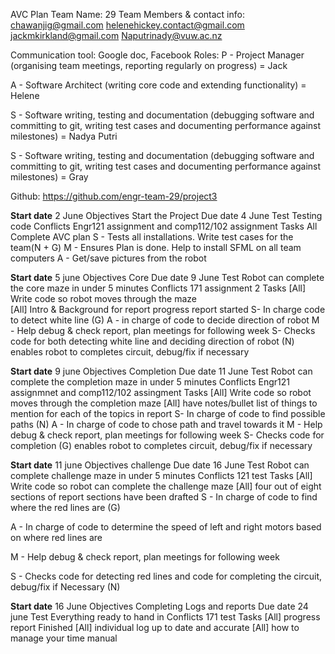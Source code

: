  AVC Plan
Team Name: 29
Team Members & contact info:
chawanjig@gmail.com
helenehickey.contact@gmail.com
jackmkirkland@gmail.com
Naputrinady@vuw.ac.nz

Communication tool:
 Google doc, Facebook
Roles:
P - Project Manager (organising team meetings, reporting regularly on progress) = Jack
 
A - Software Architect (writing core code and extending functionality) = Helene
 
S - Software writing, testing and documentation (debugging software and committing to
git, writing test cases and documenting performance against milestones) = Nadya Putri
 
S - Software writing, testing and documentation (debugging software and committing to
git, writing test cases and documenting performance against milestones) = Gray 
 
Github: https://github.com/engr-team-29/project3
 
 
<b>Start date</b>
2 June
Objectives
Start the Project
Due date
4 June
Test
Testing code
Conflicts
Engr121 assignment and comp112/102 assignment
Tasks
All Complete AVC plan
S - Tests all installations. Write test cases for the team(N + G)
M - Ensures Plan is done.
Help to install SFML on all team computers
A - Get/save pictures from the robot



<b>Start date</b>
5 june
Objectives
Core
Due date
9 June
Test
Robot can complete the core maze in under 5 minutes
Conflicts
171 assignment 2
Tasks
[All] Write code so robot moves through the maze  
[All] Intro & Background for
report progress report
started
S- In charge code to detect white line (G)
A - in charge of code to decide direction of robot
M - Help debug & check report, plan meetings for following week
S- Checks code for both detecting white line and deciding direction of robot (N)
enables robot to completes
circuit, debug/fix if
necessary



<b>Start date</b>
9 june
Objectives
Completion
Due date
11 June
Test
Robot can complete the completion maze in under 5 minutes
Conflicts
Engr121 assignmnet and comp112/102 assingment
Tasks
[All] Write code so robot moves through the completion maze
[All] have notes/bullet list of things to mention for each of the topics in report
S- In charge of code to find possible paths (N)
A - In charge of code to chose path and travel towards it
M - Help debug & check report, plan meetings for following week
S- Checks code for completion (G)
enables robot to completes
circuit, debug/fix if
necessary



<b>Start date</b>
 11 june
Objectives
 challenge
Due date
16 June 
Test
Robot can complete challenge maze in under 5 minutes
Conflicts
 121 test
Tasks
[All] Write code so robot can complete the challenge maze 
[All] four out of eight sections of report sections have been drafted
S - In charge of code to find where the red lines are (G)
 
A - In charge of code to determine the speed of left and right motors based on where red lines are
 
M - Help debug & check
report, plan meetings for following week
 
S - Checks code for detecting red lines and code for completing the
circuit, debug/fix if
Necessary (N)

<b>Start date</b>
16 June
Objectives
Completing Logs and reports
Due date
24 june
Test
Everything ready to hand in
Conflicts
171 test
Tasks
[All]  progress report
Finished
[All] individual log up to date and accurate 
[All] how to manage your time manual
